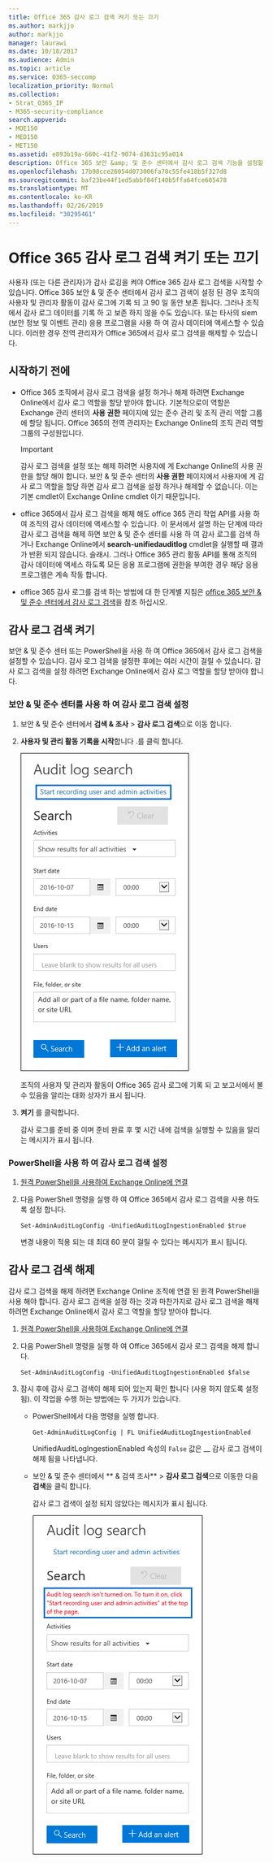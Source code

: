 ```yaml
---
title: Office 365 감사 로그 검색 켜기 또는 끄기
ms.author: markjjo
author: markjjo
manager: laurawi
ms.date: 10/18/2017
ms.audience: Admin
ms.topic: article
ms.service: O365-seccomp
localization_priority: Normal
ms.collection:
- Strat_O365_IP
- M365-security-compliance
search.appverid:
- MOE150
- MED150
- MET150
ms.assetid: e893b19a-660c-41f2-9074-d3631c95a014
description: Office 365 보안 &amp; 및 준수 센터에서 감사 로그 검색 기능을 설정할 수 있습니다. 생각이 변경 되 면 언제 든 지 설정을 해제할 수 있습니다. 감사 로그 검색이 해제 되 면 관리자가 조직의 사용자 및 관리자 활동에 대 한 Office 365 감사 로그를 검색할 수 없습니다.
ms.openlocfilehash: 17b98cce26054d073006fa78c55fe418b5f327d8
ms.sourcegitcommit: baf23be44f1ed5abbf84f140b5ffa64fce605478
ms.translationtype: MT
ms.contentlocale: ko-KR
ms.lasthandoff: 02/26/2019
ms.locfileid: "30295461"
---
```

# <a name="turn-office-365-audit-log-search-on-or-off"></a>Office 365 감사 로그 검색 켜기 또는 끄기

사용자 (또는 다른 관리자)가 감사 로깅을 켜야 Office 365 감사 로그 검색을 시작할 수 있습니다. Office 365 보안 &amp; 및 준수 센터에서 감사 로그 검색이 설정 된 경우 조직의 사용자 및 관리자 활동이 감사 로그에 기록 되 고 90 일 동안 보존 됩니다. 그러나 조직에서 감사 로그 데이터를 기록 하 고 보존 하지 않을 수도 있습니다. 또는 타사의 siem (보안 정보 및 이벤트 관리) 응용 프로그램을 사용 하 여 감사 데이터에 액세스할 수 있습니다. 이러한 경우 전역 관리자가 Office 365에서 감사 로그 검색을 해제할 수 있습니다.
  
## <a name="before-you-begin"></a>시작하기 전에

- Office 365 조직에서 감사 로그 검색을 설정 하거나 해제 하려면 Exchange Online에서 감사 로그 역할을 할당 받아야 합니다. 기본적으로이 역할은 Exchange 관리 센터의 **사용 권한** 페이지에 있는 준수 관리 및 조직 관리 역할 그룹에 할당 됩니다. Office 365의 전역 관리자는 Exchange Online의 조직 관리 역할 그룹의 구성원입니다. 
    
    > [!IMPORTANT]
    > 감사 로그 검색을 설정 또는 해제 하려면 사용자에 게 Exchange Online의 사용 권한을 할당 해야 합니다. 보안 &amp; 및 준수 센터의 **사용 권한** 페이지에서 사용자에 게 감사 로그 역할을 할당 하면 감사 로그 검색을 설정 하거나 해제할 수 없습니다. 이는 기본 cmdlet이 Exchange Online cmdlet 이기 때문입니다. 
  
- office 365에서 감사 로그 검색을 해제 해도 office 365 관리 작업 API를 사용 하 여 조직의 감사 데이터에 액세스할 수 있습니다. 이 문서에서 설명 하는 단계에 따라 감사 로그 검색을 해제 하면 보안 &amp; 및 준수 센터를 사용 하 여 감사 로그를 검색 하거나 Exchange Online에서 **search-unifiedauditlog** cmdlet을 실행할 때 결과가 반환 되지 않습니다. 슬래시. 그러나 Office 365 관리 활동 API를 통해 조직의 감사 데이터에 액세스 하도록 모든 응용 프로그램에 권한을 부여한 경우 해당 응용 프로그램은 계속 작동 합니다. 
    
- office 365 감사 로그를 검색 하는 방법에 대 한 단계별 지침은 [office 365 보안 &amp; 및 준수 센터에서 감사 로그 검색](search-the-audit-log-in-security-and-compliance.md)을 참조 하십시오.
    
## <a name="turn-on-audit-log-search"></a>감사 로그 검색 켜기

보안 &amp; 및 준수 센터 또는 PowerShell을 사용 하 여 Office 365에서 감사 로그 검색을 설정할 수 있습니다. 감사 로그 검색을 설정한 후에는 여러 시간이 걸릴 수 있습니다. 감사 로그 검색을 설정 하려면 Exchange Online에서 감사 로그 역할을 할당 받아야 합니다.
  
### <a name="use-the-security-amp-compliance-center-to-turn-on-audit-log-search"></a>보안 &amp; 및 준수 센터를 사용 하 여 감사 로그 검색 설정

1. 보안 &amp; 및 준수 센터에서 **검색 &amp; 조사** \> **감사 로그 검색**으로 이동 합니다.
    
2. **사용자 및 관리 활동 기록을 시작**합니다 .를 클릭 합니다.
    
    ![기록 시작 사용자 및 관리자 활동을 클릭하여 감사 기능을 설정](media/39a9d35f-88d0-4bbe-a962-0be2f838e2bf.png)
  
    조직의 사용자 및 관리자 활동이 Office 365 감사 로그에 기록 되 고 보고서에서 볼 수 있음을 알리는 대화 상자가 표시 됩니다. 
    
3. **켜기** 를 클릭합니다.
    
    감사 로그를 준비 중 이며 준비 완료 후 몇 시간 내에 검색을 실행할 수 있음을 알리는 메시지가 표시 됩니다.
    
### <a name="use-powershell-to-turn-on-audit-log-search"></a>PowerShell을 사용 하 여 감사 로그 검색 설정

1. [원격 PowerShell을 사용하여 Exchange Online에 연결](https://go.microsoft.com/fwlink/p/?LinkID=396554)
    
2. 다음 PowerShell 명령을 실행 하 여 Office 365에서 감사 로그 검색을 사용 하도록 설정 합니다.
    
    ```
    Set-AdminAuditLogConfig -UnifiedAuditLogIngestionEnabled $true
    ```

    변경 내용이 적용 되는 데 최대 60 분이 걸릴 수 있다는 메시지가 표시 됩니다.
  
## <a name="turn-off-audit-log-search"></a>감사 로그 검색 해제

감사 로그 검색을 해제 하려면 Exchange Online 조직에 연결 된 원격 PowerShell을 사용 해야 합니다. 감사 로그 검색을 설정 하는 것과 마찬가지로 감사 로그 검색을 해제 하려면 Exchange Online에서 감사 로그 역할을 할당 받아야 합니다.
  
1. [원격 PowerShell을 사용하여 Exchange Online에 연결](https://go.microsoft.com/fwlink/p/?LinkID=396554)
    
2. 다음 PowerShell 명령을 실행 하 여 Office 365에서 감사 로그 검색을 해제 합니다.
    
    ```
    Set-AdminAuditLogConfig -UnifiedAuditLogIngestionEnabled $false
    ```

3. 잠시 후에 감사 로그 검색이 해제 되어 있는지 확인 합니다 (사용 하지 않도록 설정 됨). 이 작업을 수행 하는 방법에는 두 가지가 있습니다.
    
    - PowerShell에서 다음 명령을 실행 합니다.

        ```
        Get-AdminAuditLogConfig | FL UnifiedAuditLogIngestionEnabled
        ```

        UnifiedAuditLogIngestionEnabled 속성의 `False` 값은 __ 감사 로그 검색이 해제 됨을 나타냅니다. 
    
    - 보안 &amp; 및 준수 센터에서 ** &amp; 검색 조사** \> **감사 로그 검색**으로 이동한 다음 **검색**을 클릭 합니다.
    
      감사 로그 검색이 설정 되지 않았다는 메시지가 표시 됩니다. 
    
      ![감사가 해제 된 경우 메시지가 dispayed](media/dca53da6-1cbe-4fa3-9860-f0d674de9538.png)
